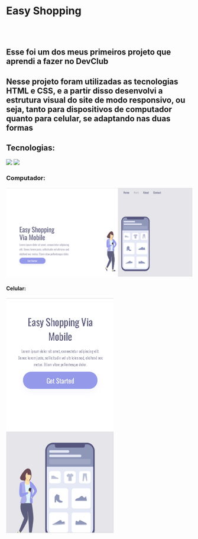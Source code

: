 <h1>Easy Shopping</h1>
<br>
<br>
<h2>Esse foi um dos meus primeiros projeto que aprendi a fazer no DevClub</h2>

<h2>Nesse projeto foram utilizadas as tecnologias HTML e CSS, e a partir disso desenvolvi a estrutura visual do site de modo responsivo, ou seja, tanto para dispositivos de computador quanto para celular, se adaptando nas duas formas
  
  <h2>Tecnologias:</h2>
  <img src="https://img.shields.io/badge/HTML5-E34F26?style=for-the-badge&logo=html5&logoColor=white">
  <img src="https://img.shields.io/badge/CSS3-1572B6?style=for-the-badge&logo=css3&logoColor=white">

  <h3>Computador:</h3>
<img src="https://github.com/caioclm04/easy-shopping/blob/main/assets/desktop.png?raw=true">

  <h4>Celular:</h3>
  <img src="https://github.com/caioclm04/easy-shopping/blob/main/assets/mobile.png?raw=true">
